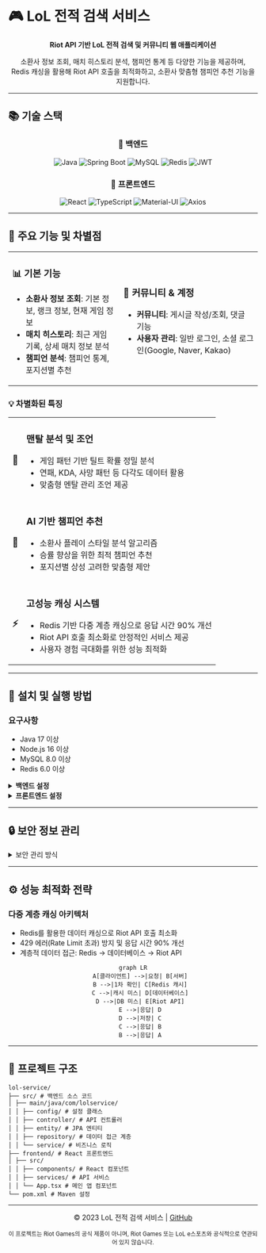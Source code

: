 # 🎮 LoL 전적 검색 서비스

<div align="center">
  
**Riot API 기반 LoL 전적 검색 및 커뮤니티 웹 애플리케이션**  
  
소환사 정보 조회, 매치 히스토리 분석, 챔피언 통계 등 다양한 기능을 제공하며,  
Redis 캐싱을 활용해 Riot API 호출을 최적화하고, 소환사 맞춤형 챔피언 추천 기능을 지원합니다.

</div>

---

## 📚 기술 스택

<div align="center">
  
### 🔧 백엔드
![Java](https://img.shields.io/badge/Java_17-ED8B00?style=for-the-badge&logo=openjdk&logoColor=white)
![Spring Boot](https://img.shields.io/badge/Spring_Boot_3-6DB33F?style=for-the-badge&logo=spring-boot&logoColor=white)
![MySQL](https://img.shields.io/badge/MySQL_8-4479A1?style=for-the-badge&logo=mysql&logoColor=white)
![Redis](https://img.shields.io/badge/Redis_6-DC382D?style=for-the-badge&logo=redis&logoColor=white)
![JWT](https://img.shields.io/badge/JWT-000000?style=for-the-badge&logo=json-web-tokens&logoColor=white)

### 🎨 프론트엔드
![React](https://img.shields.io/badge/React-61DAFB?style=for-the-badge&logo=react&logoColor=black)
![TypeScript](https://img.shields.io/badge/TypeScript-3178C6?style=for-the-badge&logo=typescript&logoColor=white)
![Material-UI](https://img.shields.io/badge/Material_UI-0081CB?style=for-the-badge&logo=material-ui&logoColor=white)
![Axios](https://img.shields.io/badge/Axios-5A29E4?style=for-the-badge&logo=axios&logoColor=white)

</div>

---

## 🌟 주요 기능 및 차별점

<table>
  <tr>
    <td>
      <h3>📊 기본 기능</h3>
      <ul>
        <li><b>소환사 정보 조회</b>: 기본 정보, 랭크 정보, 현재 게임 정보</li>
        <li><b>매치 히스토리</b>: 최근 게임 기록, 상세 매치 정보 분석</li>
        <li><b>챔피언 분석</b>: 챔피언 통계, 포지션별 추천</li>
      </ul>
    </td>
    <td>
      <h3>👥 커뮤니티 & 계정</h3>
      <ul>
        <li><b>커뮤니티</b>: 게시글 작성/조회, 댓글 기능</li>
        <li><b>사용자 관리</b>: 일반 로그인, 소셜 로그인(Google, Naver, Kakao)</li>
      </ul>
    </td>
  </tr>
</table>

### 💡 차별화된 특징

<div align="center">
  <table>
    <tr>
      <td align="center"><h3>🧠</h3></td>
      <td>
        <h3>맨탈 분석 및 조언</h3>
        <ul>
          <li>게임 패턴 기반 틸트 확률 정밀 분석</li>
          <li>연패, KDA, 사망 패턴 등 다각도 데이터 활용</li>
          <li>맞춤형 멘탈 관리 조언 제공</li>
        </ul>
      </td>
    </tr>
    <tr>
      <td align="center"><h3>🎯</h3></td>
      <td>
        <h3>AI 기반 챔피언 추천</h3>
        <ul>
          <li>소환사 플레이 스타일 분석 알고리즘</li>
          <li>승률 향상을 위한 최적 챔피언 추천</li>
          <li>포지션별 상성 고려한 맞춤형 제안</li>
        </ul>
      </td>
    </tr>
    <tr>
      <td align="center"><h3>⚡</h3></td>
      <td>
        <h3>고성능 캐싱 시스템</h3>
        <ul>
          <li>Redis 기반 다중 계층 캐싱으로 응답 시간 90% 개선</li>
          <li>Riot API 호출 최소화로 안정적인 서비스 제공</li>
          <li>사용자 경험 극대화를 위한 성능 최적화</li>
        </ul>
      </td>
    </tr>
  </table>
</div>

---

## 🚀 설치 및 실행 방법

### 요구사항
- Java 17 이상
- Node.js 16 이상
- MySQL 8.0 이상
- Redis 6.0 이상

<details>
<summary><b>백엔드 설정</b></summary>

1. 프로젝트 클론
   ```bash
   git clone https://github.com/yourusername/lol-service.git
   cd lol-service
   ```

2. 설정 파일 생성
   ```bash
   cp src/main/resources/application-example.properties src/main/resources/application.properties
   cp src/main/resources/application-example.yml src/main/resources/application.yml
   ```
   - 복사한 파일 내의 민감한 정보(API 키, DB 비밀번호 등)를 실제 값으로 수정

3. 빌드 및 실행
   ```bash
   ./mvnw clean package -DskipTests
   java -jar target/lol-service-0.0.1-SNAPSHOT.jar
   ```
</details>

<details>
<summary><b>프론트엔드 설정</b></summary>

1. 환경 변수 파일 생성
   ```bash
   cd frontend
   cp .env.example .env
   ```
   - .env 파일 내의 환경 변수 값을 실제 값으로 수정

2. 의존성 설치 및 실행
   ```bash
   npm install
   npm start
   ```
</details>

---

## 🔒 보안 정보 관리

<details>
<summary>보안 관리 방식</summary>

이 프로젝트는 민감한 정보를 안전하게 관리하기 위해 다음과 같은 방식을 사용합니다:

1. **설정 파일 분리**: 
   - 실제 설정 파일(`application.properties`, `application.yml`, `.env`)은 Git에 포함되지 않음
   - 예제 파일(`application-example.properties`, `application-example.yml`, `.env.example`)만 저장소에 포함
   
2. **.gitignore 설정**:
   - 민감한 정보가 포함된 파일은 모두 `.gitignore`에 등록되어 Git 저장소에 추가되지 않음
   
3. **환경별 설정 관리**:
   - 개발, 테스트, 프로덕션 환경별 설정 파일 분리 가능
   - 예: `application-dev.properties`, `application-prod.properties`
</details>

---

## ⚙️ 성능 최적화 전략

### 다중 계층 캐싱 아키텍처
- Redis를 활용한 데이터 캐싱으로 Riot API 호출 최소화
- 429 에러(Rate Limit 초과) 방지 및 응답 시간 90% 개선
- 계층적 데이터 접근: Redis → 데이터베이스 → Riot API

<div align="center">
  
```mermaid
graph LR
    A[클라이언트] -->|요청| B[서버]
    B -->|1차 확인| C[Redis 캐시]
    C -->|캐시 미스| D[데이터베이스]
    D -->|DB 미스| E[Riot API]
    E -->|응답| D
    D -->|저장| C
    C -->|응답| B
    B -->|응답| A
```

</div>

---

## 📁 프로젝트 구조
```
lol-service/
├── src/ # 백엔드 소스 코드
│ ├── main/java/com/lolservice/
│ │ ├── config/ # 설정 클래스
│ │ ├── controller/ # API 컨트롤러
│ │ ├── entity/ # JPA 엔티티
│ │ ├── repository/ # 데이터 접근 계층
│ │ └── service/ # 비즈니스 로직
├── frontend/ # React 프론트엔드
│ ├── src/
│ │ ├── components/ # React 컴포넌트
│ │ ├── services/ # API 서비스
│ │ └── App.tsx # 메인 앱 컴포넌트
└── pom.xml # Maven 설정
```

---

<div align="center">
  
© 2023 LoL 전적 검색 서비스 | [GitHub](https://github.com/yourusername/lol-service)

<sub>이 프로젝트는 Riot Games의 공식 제품이 아니며, Riot Games 또는 LoL e스포츠와 공식적으로 연관되어 있지 않습니다.</sub>

</div>
